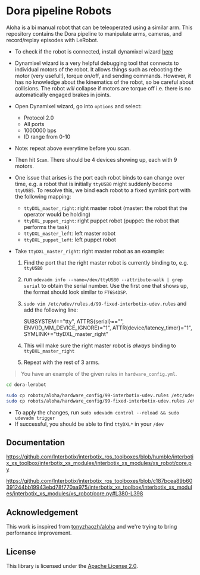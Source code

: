 # Dora pipeline Robots

Aloha is a bi manual robot that can be teleoperated using a similar arm. This repository contains
the Dora pipeline to manipulate arms, cameras, and record/replay episodes with LeRobot.

- To check if the robot is connected, install dynamixel
  wizard [here](https://emanual.robotis.com/docs/en/software/dynamixel/dynamixel_wizard2/)
- Dynamixel wizard is a very helpful debugging tool that connects to individual motors of the robot. It allows
  things such as rebooting the motor (very useful!), torque on/off, and sending commands.
  However, it has no knowledge about the kinematics of the robot, so be careful about collisions.
  The robot _will_ collapse if motors are torque off i.e. there is no automatically engaged brakes in joints.
- Open Dynamixel wizard, go into `options` and select:
    - Protocol 2.0
    - All ports
    - 1000000 bps
    - ID range from 0-10
- Note: repeat above everytime before you scan.
- Then hit `Scan`. There should be 4 devices showing up, each with 9 motors.
- One issue that arises is the port each robot binds to can change over time, e.g. a robot that
  is initially `ttyUSB0` might suddenly become `ttyUSB5`. To resolve this, we bind each robot to a fixed symlink
  port with the following mapping:
    - `ttyDXL_master_right`: right master robot (master: the robot that the operator would be holding)
    - `ttyDXL_puppet_right`: right puppet robot (puppet: the robot that performs the task)
    - `ttyDXL_master_left`: left master robot
    - `ttyDXL_puppet_left`: left puppet robot
- Take `ttyDXL_master_right`: right master robot as an example:

    1. Find the port that the right master robot is currently binding to, e.g. `ttyUSB0`
    2. run `udevadm info --name=/dev/ttyUSB0 --attribute-walk | grep serial` to obtain the serial number. Use the first
       one that shows up, the format should look similar to `FT6S4DSP`.
    3. `sudo vim /etc/udev/rules.d/99-fixed-interbotix-udev.rules` and add the following line:

       SUBSYSTEM=="tty", ATTRS{serial}=="<serial number here>", ENV{ID_MM_DEVICE_IGNORE}="1",
       ATTR{device/latency_timer}="1", SYMLINK+="ttyDXL_master_right"

    4. This will make sure the right master robot is _always_ binding to `ttyDXL_master_right`
    5. Repeat with the rest of 3 arms.

> You have an example of the given rules in `hardware_config.yml`.

```bash
cd dora-lerobot

sudo cp robots/aloha/hardware_config/99-interbotix-udev.rules /etc/udev/rules.d
sudo cp robots/aloha/hardware_config/99-fixed-interbotix-udev.rules /etc/udev/rules.d
```

- To apply the changes, run `sudo udevadm control --reload && sudo udevadm trigger`
- If successful, you should be able to find `ttyDXL*` in your `/dev`

## Documentation

https://github.com/Interbotix/interbotix_ros_toolboxes/blob/humble/interbotix_xs_toolbox/interbotix_xs_modules/interbotix_xs_modules/xs_robot/core.py

https://github.com/Interbotix/interbotix_ros_toolboxes/blob/c187bcea89b60391244bb19943ebd78f770aa975/interbotix_xs_toolbox/interbotix_xs_modules/interbotix_xs_modules/xs_robot/core.py#L380-L398

## Acknowledgement

This work is inspired from [tonyzhaozh/aloha](https://github.com/tonyzhaozh/aloha) and we're trying to bring perfornance
improvement.

## License

This library is licensed under the [Apache License 2.0](../../LICENSE).